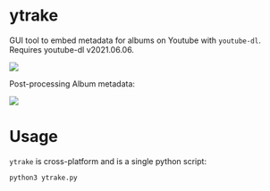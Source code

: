 # ytrake

GUI tool to embed metadata for albums on Youtube with `youtube-dl`.
Requires youtube-dl v2021.06.06.

![](https://i.imgur.com/XQkGqj9.png)

Post-processing Album metadata:

![](https://i.imgur.com/C2eUymv.png)

# Usage

`ytrake` is cross-platform and is a single python script:
```
python3 ytrake.py
```
